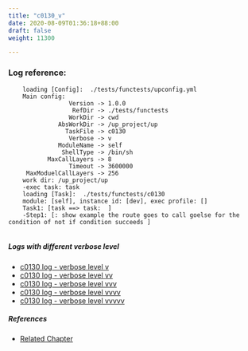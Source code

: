 ```yaml
---
title: "c0130_v"
date: 2020-08-09T01:36:18+88:00
draft: false
weight: 11300

---
```


### Log reference: <no value>

```
    loading [Config]:  ./tests/functests/upconfig.yml
    Main config:
                 Version -> 1.0.0
                  RefDir -> ./tests/functests
                 WorkDir -> cwd
              AbsWorkDir -> /up_project/up
                TaskFile -> c0130
                 Verbose -> v
              ModuleName -> self
               ShellType -> /bin/sh
           MaxCallLayers -> 8
                 Timeout -> 3600000
     MaxModuelCallLayers -> 256
    work dir: /up_project/up
    -exec task: task
    loading [Task]:  ./tests/functests/c0130
    module: [self], instance id: [dev], exec profile: []
    Task1: [task ==> task:  ]
    -Step1: [: show example the route goes to call goelse for the condition of not if condition succeeds ]
    
```

##### Logs with different verbose level
* [c0130 log - verbose level v](../../logs/c0130_v)
* [c0130 log - verbose level vv](../../logs/c0130_vv)
* [c0130 log - verbose level vvv](../../logs/c0130_vvv)
* [c0130 log - verbose level vvvv](../../logs/c0130_vvvv)
* [c0130 log - verbose level vvvvv](../../logs/c0130_vvvvv)

##### References
* [Related Chapter](../../block-func/c0130)
